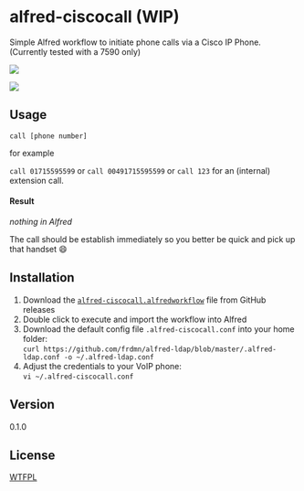 alfred-ciscocall (WIP)
======================

Simple Alfred workflow to initiate phone calls via a Cisco IP Phone. (Currently tested with a 7590 only)

![](http://up.frd.mn/9Ek4O.png)

![](http://up.frd.mn/TSMe3.png)

## Usage

`call [phone number]`  

for example

`call 01715595599` or `call 00491715595599` or `call 123` for an (internal) extension call.

#### Result

*nothing in Alfred*

The call should be establish immediately so you better be quick and pick up that handset :smile:

## Installation

1. Download the [`alfred-ciscocall.alfredworkflow`](https://github.com/frdmn/alfred-ciscocall/releases) file from GitHub releases
1. Double click to execute and import the workflow into Alfred
1. Download the default config file `.alfred-ciscocall.conf` into your home folder:  
`curl https://github.com/frdmn/alfred-ldap/blob/master/.alfred-ldap.conf -o ~/.alfred-ldap.conf`
1. Adjust the credentials to your VoIP phone:  
`vi ~/.alfred-ciscocall.conf`

## Version

0.1.0

## License

[WTFPL](LICENSE)
